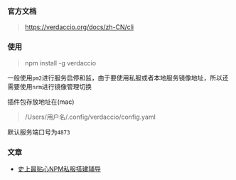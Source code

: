### 官方文档

> https://verdaccio.org/docs/zh-CN/cli

### 使用

> npm install -g verdaccio

一般使用`pm2`进行服务启停和监，由于要使用私服或者本地服务镜像地址，所以还需要使用`nrm`进行镜像管理切换

插件包存放地址在(mac)

> /Users/用户名/.config/verdaccio/config.yaml

默认服务端口号为`4873`





### 文章

- [史上最贴心NPM私服搭建辅导](https://www.codenong.com/j5dfa13f16fb9a016077/)